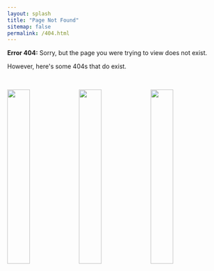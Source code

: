 ```yaml
---
layout: splash
title: "Page Not Found"
sitemap: false
permalink: /404.html
---
```


**Error 404:** Sorry, but the page you were trying to view does not exist.

However, here's some 404s that do exist.

&nbsp;

 <p float="left">
  <img src="https://www.trevorincerti.com/images/peugeot_404.jpeg" width="32%" />
  <img src="https://www.trevorincerti.com/images/bristol_404.jpeg" width="32%" />
  <img src="https://www.trevorincerti.com/images/unimog_404.jpeg" width="32%" /> 
</p>

<script type="text/javascript">
  var GOOG_FIXURL_LANG = 'en';
  var GOOG_FIXURL_SITE = '{{ site.url }}'
</script>
<script type="text/javascript"
  src="//linkhelp.clients.google.com/tbproxy/lh/wm/fixurl.js">
</script>
